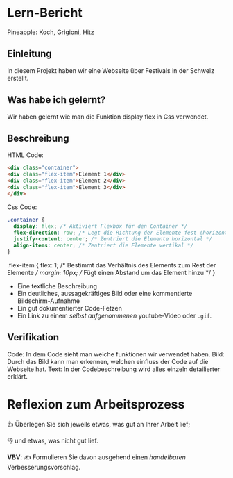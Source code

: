 # Lern-Bericht
Pineapple: Koch, Grigioni, Hitz

## Einleitung
In diesem Projekt haben wir eine Webseite über Festivals in der Schweiz erstellt.

## Was habe ich gelernt?

Wir haben gelernt wie man die Funktion display flex in Css verwendet.

## Beschreibung
HTML Code:
```html
<div class="container">
<div class="flex-item">Element 1</div>
<div class="flex-item">Element 2</div>
<div class="flex-item">Element 3</div>
</div>
```
Css Code:
```css
.container {
  display: flex; /* Aktiviert Flexbox für den Container */
  flex-direction: row; /* Legt die Richtung der Elemente fest (horizontal) */
  justify-content: center; /* Zentriert die Elemente horizontal */
  align-items: center; /* Zentriert die Elemente vertikal */
}
```

.flex-item {
  flex: 1; /* Bestimmt das Verhältnis des Elements zum Rest der Elemente */
  margin: 10px; /* Fügt einen Abstand um das Element hinzu */
}
* Eine textliche Beschreibung
* Ein deutliches, aussagekräftiges Bild oder eine kommentierte Bildschirm-Aufnahme
* Ein gut dokumentierter Code-Fetzen
* Ein Link zu einem *selbst aufgenommenen* youtube-Video oder `.gif`.

## Verifikation

Code: In dem Code sieht man welche funktionen wir verwendet haben. 
Bild: Durch das Bild kann man erkennen, welchen einfluss der Code auf die Webseite hat.
Text: In der Codebeschreibung wird alles einzeln detailierter erklärt.

# Reflexion zum Arbeitsprozess

👍 Überlegen Sie sich jeweils etwas, was gut an Ihrer Arbeit lief; 

👎 und etwas, was nicht gut lief.

**VBV**: ✍️ Formulieren Sie davon ausgehend einen *handelbaren* Verbesserungsvorschlag.
